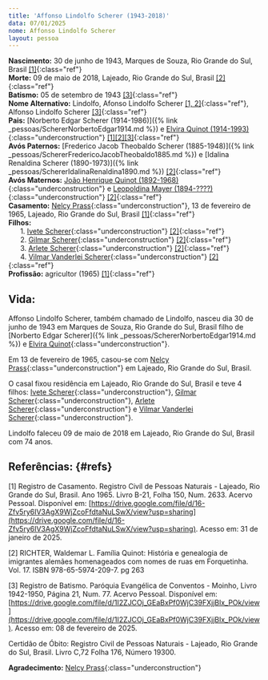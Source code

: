 ```yaml
---
title: 'Affonso Lindolfo Scherer (1943-2018)'
data: 07/01/2025
nome: Affonso Lindolfo Scherer
layout: pessoa
---
```


**Nascimento:** 30 de junho de 1943, Marques de Souza, Rio Grande do Sul, Brasil [[1]](#refs){:class="ref"}<br/>
**Morte:** 09 de maio de 2018, Lajeado, Rio Grande do Sul, Brasil [[2]](#refs){:class="ref"}<br/>
**Batismo:** 05 de setembro de 1943 [[3]](#refs){:class="ref"}<br/>
**Nome Alternativo:** Lindolfo, Afonso Lindolfo Scherer [[1, 2]](#refs){:class="ref"}, Alfonso Lindolfo Scherer [[3]](#refs){:class="ref"}<br/>
**Pais:** [Norberto Edgar Scherer (1914-1986)]({% link _pessoas/SchererNorbertoEdgar1914.md %}) e [Elvira Quinot (1914-1993)](){:class="underconstruction"} [[1][2][3]](#refs){:class="ref"}<br/>
**Avós Paternos:** [Frederico Jacob Theobaldo Scherer (1885-1948)]({% link _pessoas/SchererFredericoJacobTheobaldo1885.md %}) e [Idalina Renaldina Scherer (1890-1973)]({% link _pessoas/SchererIdalinaRenaldina1890.md %}) [[2]](#refs){:class="ref"}<br/>
**Avós Maternos:** [João Henrique Quinot (1892-1968)](){:class="underconstruction"} e [Leopoldina Mayer (1894-????)](){:class="underconstruction"} [[2]](#refs){:class="ref"}<br/>
**Casamento:** [Nelcy Prass](){:class="underconstruction"},  13 de fevereiro de 1965, Lajeado, Rio Grande do Sul, Brasil [[1]](#refs){:class="ref"}<br/>
**Filhos:**<br/>
&nbsp;&nbsp;&nbsp;&nbsp;&nbsp;&nbsp;1. [Ivete Scherer](){:class="underconstruction"} [[2]](#refs){:class="ref"}<br/>
&nbsp;&nbsp;&nbsp;&nbsp;&nbsp;&nbsp;2. [Gilmar Scherer](){:class="underconstruction"} [[2]](#refs){:class="ref"}<br/>
&nbsp;&nbsp;&nbsp;&nbsp;&nbsp;&nbsp;3. [Arlete Scherer](){:class="underconstruction"} [[2]](#refs){:class="ref"}<br/>
&nbsp;&nbsp;&nbsp;&nbsp;&nbsp;&nbsp;4. [Vilmar Vanderlei Scherer](){:class="underconstruction"} [[2]](#refs){:class="ref"}<br/>
**Profissão:** agricultor (1965) [[1]](#refs){:class="ref"}<br/>

## Vida:

Affonso Lindolfo Scherer, também chamado de Lindolfo, nasceu dia 30 de junho de 1943 em Marques de Souza, Rio Grande do Sul, Brasil filho de [Norberto Edgar Scherer]({% link _pessoas/SchererNorbertoEdgar1914.md %}) e [Elvira Quinot](){:class="underconstruction"}.

Em 13 de fevereiro de 1965, casou-se com [Nelcy Prass](){:class="underconstruction"} em Lajeado, Rio Grande do Sul, Brasil.

O casal fixou residência em Lajeado, Rio Grande do Sul, Brasil e teve 4 filhos: [Ivete Scherer](){:class="underconstruction"}, [Gilmar Scherer](){:class="underconstruction"}, [Arlete Scherer](){:class="underconstruction"} e [Vilmar Vanderlei Scherer](){:class="underconstruction"}.

Lindolfo faleceu 09 de maio de 2018 em Lajeado, Rio Grande do Sul, Brasil com 74 anos.


## Referências: {#refs} 

[1] Registro de Casamento. Registro Civíl de Pessoas Naturais - Lajeado, Rio Grande do Sul, Brasil. Ano 1965. Livro B-21, Folha 150, Num. 2633. Acervo Pessoal. Disponível em: [https://drive.google.com/file/d/16-Zfv5ry6IV3AgX9WjZcoFfdtaNuLSwX/view?usp=sharing](https://drive.google.com/file/d/16-Zfv5ry6IV3AgX9WjZcoFfdtaNuLSwX/view?usp=sharing). Acesso em: 31 de janeiro de 2025.

[2] RICHTER, Waldemar L. Família Quinot: História e genealogia de imigrantes alemães homenageados com nomes de ruas em Forquetinha. Vol. 17. ISBN 978-65-5974-209-7. pg 263

[3] Registro de Batismo. Paróquia Evangélica de Conventos - Moinho, Livro 1942-1950, Página 21, Num. 77.  Acervo Pessoal. Disponível em: [https://drive.google.com/file/d/1I2ZJCOj_GEaBxPf0WjC39FXjjBlx_POk/view](https://drive.google.com/file/d/1I2ZJCOj_GEaBxPf0WjC39FXjjBlx_POk/view). Acesso em: 08 de fevereiro de 2025.

Certidão de Óbito:  Registro Civil de Pessoas Naturais - Lajeado, Rio Grande do Sul, Brasil. Livro C,72 Folha 176, Número 19300.

**Agradecimento:** [Nelcy Prass](){:class="underconstruction"}


